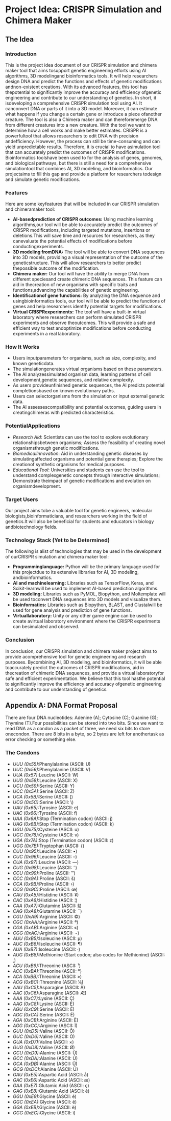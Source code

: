 # Project Idea: CRISPR Simulation and Chimera Maker

## The Idea

### Introduction

This is the project idea document of our CRISPR simulation and chimera maker tool that aims tosupport genetic engineering efforts using AI algorithms, 3D modelingand bioinformatics tools. It will help researchers design DNA and predict the functions and effects of genetic modifications andnon-existent creations. With its advanced features, this tool has thepotential to significantly improve the accuracy and efficiency ofgenetic engineering and contribute to our understanding of genetics.
In short, it isdeveloping a comprehensive CRISPR simulation tool using AI. It canconvert DNA or parts of it into a 3D model. Moreover, it can estimate what happens if you change a certain gene or introduce a piece ofanother creature. The tool is also a Chimera maker and can thereforemerge DNA from different creatures into a new creature. With the tool we want to determine how a cell works and make better estimates.
CRISPR is a powerfultool that allows researchers to edit DNA with precision andefficiency. However, the process can still be time-consuming and can yield unpredictable results. Therefore, it is crucial to have asimulation tool that can accurately predict the outcomes of CRISPR modifications.
Bioinformatics toolshave been used to for the analysis of genes, genomes, and biological pathways, but there is still a need for a comprehensive simulationtool that combines AI, 3D modeling, and bioinformatics. Our projectaims to fill this gap and provide a platform for researchers todesign and simulate genetic modifications.

### Features

Here are some keyfeatures that will be included in our CRISPR simulation and chimeramaker tool:

- **AI-basedprediction of CRISPR outcomes:** Using machine learning algorithms,our tool will be able to accurately predict the outcomes of CRISPR modifications, including targeted mutations, insertions or deletions.This will save time and resources for researchers, as they canevaluate the potential effects of modifications before conductingexperiments.
- **3D modeling fromDNA:** The tool will be able to convert DNA sequences into 3D models, providing a visual representation of the outcome of the geneticstructure. This will allow researchers to better predict thepossible outcome of the modification.
- **Chimera maker:** Our tool will have the ability to merge DNA from different speciesand create chimeric DNA sequences. This feature can aid in thecreation of new organisms with specific traits and functions,advancing the capabilities of genetic engineering.
- **Identificationof gene functions:** By analyzing the DNA sequence and usingbioinformatics tools, our tool will be able to predict the functions of genes and help researchers identify potential targets for modifications.
- **Virtual CRISPRexperiments:** The tool will have a built-in virtual laboratory where researchers can perform simulated CRISPR experiments and observe theoutcomes. This will provide a safe and efficient way to test andoptimize modifications before conducting experiments in a real laboratory.

### How It Works

* Users inputparameters for organisms, such as size, complexity, and known geneticdata.
* The simulationgenerates virtual organisms based on these parameters.
* The AI analyzessimulated organism data, learning patterns of cell development,genetic sequences, and relative complexity.
* As users provideunfinished genetic sequences, the AI predicts potential completionsbased on known evolutionary paths.
* Users can selectorganisms from the simulation or input external genetic data.
* The AI assessescompatibility and potential outcomes, guiding users in creatingchimeras with predicted characteristics.

### PotentialApplications

* *Research Aid*: Scientists can use the tool to explore evolutionary relationshipsbetween organisms; Assess the feasibility of creating novel organismsthrough genetic modifications.
* *BiomedicalInnovation*: Aid in understanding genetic diseases by simulatingaffected organisms and potential gene therapies; Explore the creationof synthetic organisms for medical purposes.
* *Educational Tool*: Universities and students can use the tool to understand complexgenetic concepts through interactive simulations; Demonstrate theimpact of genetic modifications and evolution on organismdevelopment.

### Target Users

Our project aims tobe a valuable tool for genetic engineers, molecular biologists,bioinformaticians, and researchers working in the field of genetics.It will also be beneficial for students and educators in biology andbiotechnology fields.

### Technology Stack (Yet to be Determined)

The following is alist of technologies that may be used in the development of ourCRISPR simulation and chimera maker tool:

- **Programminglanguage:** Python will be the primary language used for this projectdue to its extensive libraries for AI, 3D modeling, andbioinformatics.
- **AI and machinelearning:** Libraries such as TensorFlow, Keras, and Scikit-learnwill be used to implement AI-based prediction algorithms.
- **3D modeling:** Libraries such as PyMOL, Biopython, and Moltemplate will be used toconvert DNA sequences into 3D models and visualize them.
- **Bioinformatics:** Libraries such as Biopython, BLAST, and Clustalwill be used for gene analysis and prediction of gene functions.
- **Virtuallaboratory:** Unity or any other game engine can be used to create avirtual laboratory environment where the CRISPR experiments can besimulated and observed.

### Conclusion

In conclusion, our CRISPR simulation and chimera maker project aims to provide acomprehensive tool for genetic engineering and research purposes. Bycombining AI, 3D modeling, and bioinformatics, it will be able toaccurately predict the outcomes of CRISPR modifications, aid in thecreation of chimeric DNA sequences, and provide a virtual laboratoryfor safe and efficient experimentation. We believe that this tool hasthe potential to significantly improve the efficiency and accuracy ofgenetic engineering and contribute to our understanding of genetics. 

## Appendix A: DNA Format Proposal

There are four DNA nucleotides: Adenine (A); Cytosine (C); Guanine (G); Thymine (T).Four possibilities can be stored into two bits. Since we want to read DNA as a condon as a packet of three, we need six bits to store onecondon. There are 8 bits in a byte, so 2 bytes are left for anothertask as error checking or something else.

### The Condons

- *UUU (0x55)*:Phenylalanine (ASCII: U)
- *UUC (0x56)*:Phenylalanine (ASCII: V)
- *UUA (0x57)*:Leucine (ASCII: W)
- *UUG (0x58)*:Leucine (ASCII: X)
- *UCU (0x59)*:Serine (ASCII: Y)
- *UCC (0x5A)*:Serine (ASCII: Z)
- *UCA (0x5B)*:Serine (ASCII: \[)
- *UCG (0x5C)*:Serine (ASCII: \\)
- *UAU (0x65)*:Tyrosine (ASCII: e)
- *UAC (0x66)*:Tyrosine (ASCII: f)
- *UAA (0x6A)*:Stop (Termination codon) (ASCII: j)
- *UAG (0x6B)*:Stop (Termination codon) (ASCII: k)
- *UGU (0x75)*:Cysteine (ASCII: u)
- *UGC (0x76)*:Cysteine (ASCII: v)
- *UGA (0x7A)*:Stop (Termination codon) (ASCII: z)
- *UGG (0x7B)*:Tryptophan (ASCII: {)
- *CUU (0x95)*:Leucine (ASCII: •)
- *CUC (0x96)*:Leucine (ASCII: –)
- *CUA (0x97)*:Leucine (ASCII: —)
- *CUG (0x98)*:Leucine (ASCII: ˜)
- *CCU (0x99)*:Proline (ASCII: ™)
- *CCC (0x9A)*:Proline (ASCII: š)
- *CCA (0x9B)*:Proline (ASCII: ›)
- *CCG (0x9C)*:Proline (ASCII: œ)
- *CAU (0xA5)*:Histidine (ASCII: ¥)
- *CAC (0xA6)*:Histidine (ASCII: ¦)
- *CAA (0xA7)*:Glutamine (ASCII: §)
- *CAG (0xA8)*:Glutamine (ASCII: ¨)
- *CGU (0xA9)*:Arginine (ASCII: ©)
- *CGC (0xAA)*:Arginine (ASCII: ª)
- *CGA (0xAB)*:Arginine (ASCII: «)
- *CGG (0xAC)*:Arginine (ASCII: ¬)
- *AUU (0xB5)*:Isoleucine (ASCII: µ)
- *AUC (0xB6)*:Isoleucine (ASCII: ¶)
- *AUA (0xB7)*:Isoleucine (ASCII: ·)
- *AUG (0xB8)*:Methionine (Start codon; also codes for Methionine) (ASCII: ¸)
- *ACU (0xB9)*:Threonine (ASCII: ¹)
- *ACC (0xBA)*:Threonine (ASCII: º)
- *ACA (0xBB)*:Threonine (ASCII: »)
- *ACG (0xBC)*:Threonine (ASCII: ¼)
- *AAU (0xC5)*:Asparagine (ASCII: Å)
- *AAC (0xC6)*:Asparagine (ASCII: Æ)
- *AAA (0xC7)*:Lysine (ASCII: Ç)
- *AAG (0xC8)*:Lysine (ASCII: È)
- *AGU (0xC9)*:Serine (ASCII: É)
- *AGC (0xCA)*:Serine (ASCII: Ê)
- *AGA (0xCB)*:Arginine (ASCII: Ë)
- *AGG (0xCC)*:Arginine (ASCII: Ì)
- *GUU (0xD5)*:Valine (ASCII: Õ)
- *GUC (0xD6)*:Valine (ASCII: Ö)
- *GUA (0xD7)*:Valine (ASCII: ×)
- *GUG (0xD8)*:Valine (ASCII: Ø)
- *GCU (0xD9)*:Alanine (ASCII: Ù)
- *GCC (0xDA)*:Alanine (ASCII: Ú)
- *GCA (0xDB)*:Alanine (ASCII: Û)
- *GCG (0xDC)*:Alanine (ASCII: Ü)
- *GAU (0xE5)*:Aspartic Acid (ASCII: å)
- *GAC (0xE6)*:Aspartic Acid (ASCII: æ)
- *GAA (0xE7)*:Glutamic Acid (ASCII: ç)
- *GAG (0xE8)*:Glutamic Acid (ASCII: è)
- *GGU (0xE9)*:Glycine (ASCII: é)
- *GGC (0xEA)*:Glycine (ASCII: ê)
- *GGA (0xEB)*:Glycine (ASCII: ë)
- *GGG (0xEC)*:Glycine (ASCII: ì)
